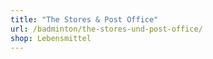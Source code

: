 ```yaml
---
title: "The Stores & Post Office"
url: /badminton/the-stores-und-post-office/
shop: Lebensmittel
---
```

